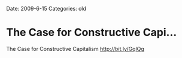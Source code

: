 Date: 2009-6-15
Categories: old

# The Case for Constructive Capi...

The Case for Constructive Capitalism <a href="http://bit.ly/GqlQg" rel="nofollow">http://bit.ly/GqlQg</a>
